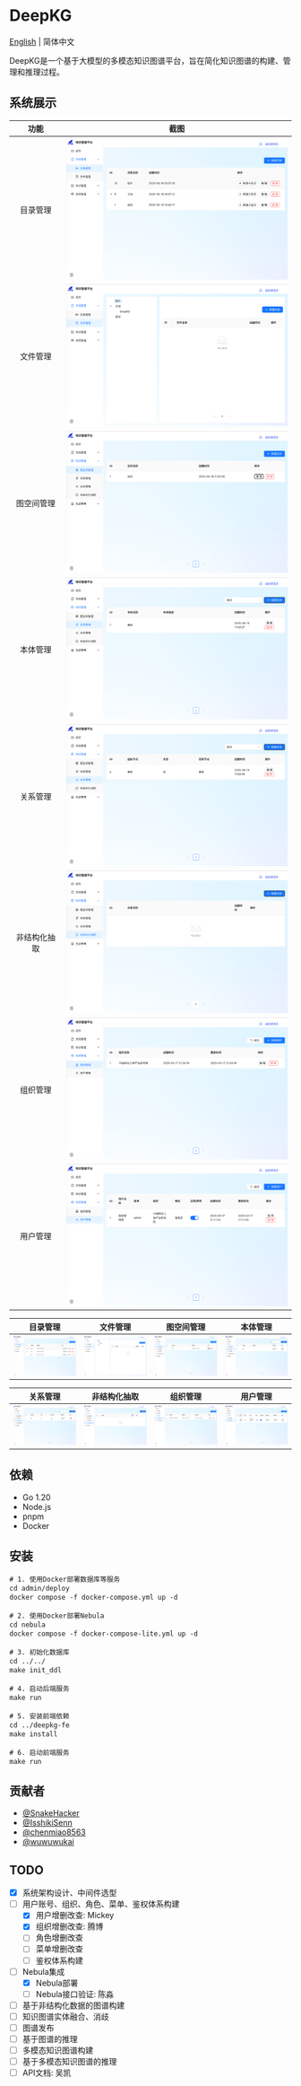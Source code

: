# DeepKG

[English](README.md) | 简体中文

DeepKG是一个基于大模型的多模态知识图谱平台，旨在简化知识图谱的构建、管理和推理过程。

## 系统展示

|                  功能                   |                                          截图                                           |
|:-------------------------------------:|:-------------------------------------------------------------------------------------:|
|  <div style="width: 60pt">目录管理  |   ![目录管理](assets/screenshots/directory.png "目录管理")    |
|  <div style="width: 60pt">文件管理  |    ![文件管理](assets/screenshots/document.png "文件管理")    |
| <div style="width: 60pt">图空间管理  | !["图空间管理"](assets/screenshots/workspace.png "图空间管理")  |
|  <div style="width: 60pt">本体管理  |    ![本体管理](assets/screenshots/ontology.png "本体管理")    |
|  <div style="width: 60pt">关系管理  |  ![关系管理](assets/screenshots/relationship.png "关系管理")  |
| <div style="width: 60pt">非结构化抽取 | ![非结构化抽取](assets/screenshots/extraction.png "非结构化抽取") |
|  <div style="width: 60pt">组织管理  |  ![组织管理](assets/screenshots/organization.png "组织管理")  |
|  <div style="width: 60pt">用户管理  |      ![用户管理](assets/screenshots/user.png "用户管理")      |

| 目录管理 | 文件管理 | 图空间管理 | 本体管理 |
| --- | --- | --- | --- |
| ![目录管理](assets/screenshots/directory.png "目录管理") | ![文件管理](assets/screenshots/document.png "文件管理") | !["图空间管理"](assets/screenshots/workspace.png "图空间管理") | ![本体管理](assets/screenshots/ontology.png "本体管理") |

| 关系管理 | 非结构化抽取 | 组织管理 | 用户管理 |
| --- | --- | --- | --- |
| ![关系管理](assets/screenshots/relationship.png "关系管理")| ![非结构化抽取](assets/screenshots/extraction.png "非结构化抽取") | ![组织管理](assets/screenshots/organization.png "组织管理") | ![用户管理](assets/screenshots/user.png "用户管理") |

## 依赖

- Go 1.20
- Node.js
- pnpm
- Docker

## 安装
```shell
# 1. 使用Docker部署数据库等服务
cd admin/deploy
docker compose -f docker-compose.yml up -d

# 2. 使用Docker部署Nebula
cd nebula
docker compose -f docker-compose-lite.yml up -d

# 3. 初始化数据库
cd ../../
make init_ddl

# 4. 启动后端服务
make run

# 5. 安装前端依赖
cd ../deepkg-fe
make install

# 6. 启动前端服务
make run
```

## 贡献者

- [@SnakeHacker](https://github.com/SnakeHacker)
- [@IsshikiSenn](https://github.com/IsshikiSenn)
- [@chenmiao8563](https://github.com/chenmiao8563)
- [@wuwuwukai](https://github.com/wuwuwukai)

## TODO
- [x] 系统架构设计、中间件选型
- [ ] 用户账号、组织、角色、菜单、鉴权体系构建
    - [x] 用户增删改查: Mickey
    - [x] 组织增删改查: 腾博
    - [ ] 角色增删改查
    - [ ] 菜单增删改查
    - [ ] 鉴权体系构建
- [ ] Nebula集成
    - [x] Nebula部署
    - [ ] Nebula接口验证: 陈淼
- [ ] 基于非结构化数据的图谱构建
- [ ] 知识图谱实体融合、消歧
- [ ] 图谱发布
- [ ] 基于图谱的推理
- [ ] 多模态知识图谱构建
- [ ] 基于多模态知识图谱的推理
- [ ] API文档: 吴凯
